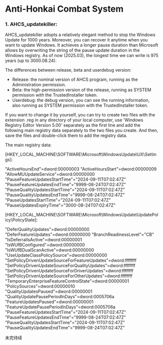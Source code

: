 # Anti-Honkai Combat System

### 1. AHCS_updatekiller:

AHCS_updatekiller adopts a relatively elegant method to stop the Windows Update for 1000 years. Moreover, you can recover it anytime when you want to update Windows. It achieves a longer pause duration than Microsoft allows by overwriting the string of the pause update duration in the Windows registry. As of now (2025.03), the longest time we can write is 975 years (up to 3000.08.24).

The differences between release, beta and userdebug version:

- Release: the nominal version of AHCS program, running as the Administration permission.
- Beta: the high-permission version of the release, running as SYSTEM permission with the TrustedInstaller token.
- Userdebug: the debug version, you can see the running information, also running as SYSTEM permission with the TrustedInstaller token.

If you want to change it by yourself, you can try to create two files with the extension .reg in any directory of your local computer, use 'Windows Registry Editor Version 5.00' separately as the first line and add the following main registry data separately to the two files you create. And then, save the files and double-click them to add the registry data.

The main registry data:

[HKEY_LOCAL_MACHINE\SOFTWARE\Microsoft\WindowsUpdate\UX\Settings]:

"ActiveHoursEnd"=dword:00000003
"ActiveHoursStart"=dword:00000009
"AllowMUUpdateService"=dword:00000000
"PauseFeatureUpdatesStartTime"="2024-09-11T07:02:47Z"
"PauseFeatureUpdatesEndTime"="9999-08-24T07:02:47Z"
"PauseQualityUpdatesStartTime"="2024-09-11T07:02:47Z"
"PauseQualityUpdatesEndTime"="9999-08-24T07:02:47Z"
"PauseUpdatesStartTime"="2024-09-11T07:02:47Z"
"PauseUpdatesExpiryTime"="3000-08-24T07:02:47Z"

[HKEY_LOCAL_MACHINE\SOFTWARE\Microsoft\WindowsUpdate\UpdatePolicy\PolicyState]:

"DeferQualityUpdates"=dword:00000000
"DeferFeatureUpdates"=dword:00000000
"BranchReadinessLevel"="CB"
"IsDeferralIsActive"=dword:00000001
"IsWUfBConfigured"=dword:00000000
"IsWUfBDualScanActive"=dword:00000000
"UseUpdateClassPolicySource"=dword:00000000
"SetPolicyDrivenUpdateSourceForFeatureUpdates"=dword:ffffffff
"SetPolicyDrivenUpdateSourceForQualityUpdates"=dword:ffffffff
"SetPolicyDrivenUpdateSourceForDriverUpdates"=dword:ffffffff
"SetPolicyDrivenUpdateSourceForOtherUpdates"=dword:ffffffff
"TemporaryEnterpriseFeatureControlState"=dword:00000001
"PolicySources"=dword:00000010
"QualityUpdatesPaused"=dword:00000001
"QualityUpdatePausePeriodInDays"=dword:0005706a
"FeatureUpdatesPaused"=dword:00000001
"FeatureUpdatePausePeriodInDays"=dword:0005706a
"PauseFeatureUpdatesStartTime"="2024-09-11T07:02:47Z"
"PauseFeatureUpdatesEndTime"="9999-08-24T07:02:47Z"
"PauseQualityUpdatesStartTime"="2024-09-11T07:02:47Z"
"PauseQualityUpdatesEndTime"="9999-08-24T07:02:47Z"

未完待续
